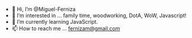 - 👋 Hi, I’m @Miguel-Ferniza
- 👀 I’m interested in ... family time, woodworking, DotA, WoW, Javascript!
- 🌱 I’m currently learning JavaScript.
- 📫 How to reach me ... fernizam@gmail.com

<!--- - 💞️ I’m looking to collaborate on ... --->

<!---
Miguel-Ferniza/Miguel-Ferniza is a ✨ special ✨ repository because its `README.md` (this file) appears on your GitHub profile.
You can click the Preview link to take a look at your changes.
--->
